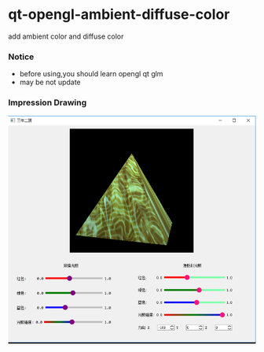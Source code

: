# qt-opengl-ambient-diffuse-color
add ambient color and diffuse color
### Notice
 - before using,you should learn opengl qt glm
 - may be not update
### Impression Drawing
![Image](https://github.com/MarcoEpsilon/qt-opengl-ambient-diffuse-color/blob/master/ch5/res/img/example.png)

